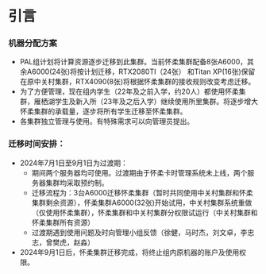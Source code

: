 # 引言

### 机器分配方案

* PAL组计划将计算资源逐步迁移到此集群。当前怀柔集群配备8张A6000，其余A6000(24张)将按计划迁移，RTX2080TI（24张） 和Titan XP(16张)保留在原中关村集群，RTX4090(8张)将根据怀柔集群的接收规则改变考虑迁移。
* 为了方便管理，现在组内学生（22年及之前入学，约20人）都使用怀柔集群，雁栖湖学生及新入所（23年及之后入学）继续使用所里集群。将逐步增大怀柔集群的承载量，逐步将所有学生迁移至怀柔集群。
* 各集群独立管理与使用。有特殊需求可以向管理员提出。

### 迁移时间安排：

* 2024年7月1日至9月1日为过渡期：
  * 期间两个服务器均可使用。过渡期由于怀柔卡时管理系统未上线，两个服务器集群均采取预约制。
  * 迁移流程为：3台A6000迁移怀柔集群（暂时共同使用中关村集群和怀柔集群剩余资源），怀柔集群A6000(32张)开始试用，中关村集群系统重做（仅使用怀柔集群），怀柔集群和中关村集群分权限试运行（中关村集群和怀柔集群所有资源）
  * 过渡期遇到使用问题及时向管理小组反馈（徐健，马时杰，刘文卓，李忠志，曾樊虎，赵淼）
* 2024年9月1日后，怀柔集群迁移完成，将终止组内原机器的账户及使用权限。







